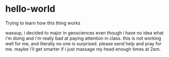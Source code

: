 # hello-world
Trying to learn how this thing works

wassup, i decided to major in geosciences even though i have no idea what i'm doing and i'm really bad at paying attention in class. this is not working well for me, and literally no one is surprised. please send help and pray for me. maybe i'll get smarter if i just massage my head enough times at 2am.
